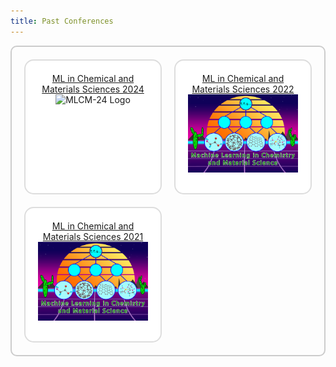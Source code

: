 ```yaml
---
title: Past Conferences
---
```


<style>
.grid-container {
    display: grid;
    grid-template-columns: repeat(2, 1fr);
    gap: 20px;
    padding: 20px;
    border: 2px solid #ccc;
    border-radius: 10px;
}
.grid-item {
    background-color: #f9f9f9;
    padding: 20px;
    text-align: center;
    border: 2px solid #ddd;
    border-radius: 15px;
    transition: transform 0.2s, box-shadow 0.2s;
}
.grid-item:hover {
    transform: scale(1.25);
    box-shadow: 0 0 15px rgba(0, 0, 0, 0.2);
}
.grid-item img {
    margin-bottom: 10px;
}
</style>


<div class="grid-container">
    <div class="grid-item" style="background-color:rgb(255, 255, 255);">
        <a href="https://mlcm-25.github.io/mlcm-24" style="font-size: 1 em;">ML in Chemical and Materials Sciences 2024</a>
        <img src="/assets/past_events/24-logo.png" alt="MLCM-24 Logo" style="width: 100%;">
    </div>
    <div class="grid-item" style="background-color: rgb(255, 255, 255);">
        <a href="https://web.cvent.com/event/98d693ec-2328-4e76-bf46-c88d714cb55a/summary" style="font-size: 1 em;">ML in Chemical and Materials Sciences 2022</a>
        <img src="/assets/past_events/mlcm22-logo.jpg" alt="2022 Logo" style="width: 100%;">
    </div>
    <div class="grid-item" style="background-color:rgb(255, 255, 255);">
        <a href="https://web.cvent.com/event/5e804abe-b0bb-4c3e-b5f8-94df8cd75147/summary" style="font-size: 1 em;">ML in Chemical and Materials Sciences 2021</a>
        <img src="/assets/past_events/mlcm22-logo.jpg" alt="2021 Logo" style="width: 100%;">
    </div>
</div>

